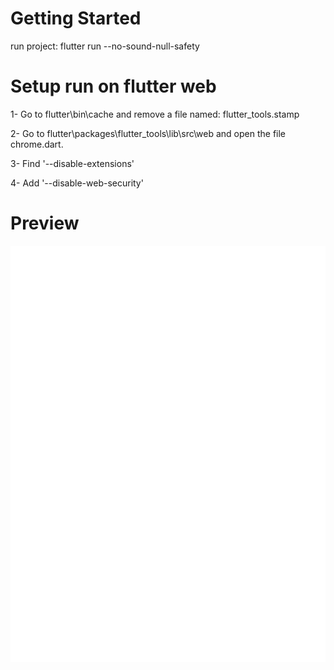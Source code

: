 
# Getting Started
run project: flutter run --no-sound-null-safety

# Setup run on flutter web
1- Go to flutter\bin\cache and remove a file named: flutter_tools.stamp

2- Go to flutter\packages\flutter_tools\lib\src\web and open the file chrome.dart.

3- Find '--disable-extensions'

4- Add '--disable-web-security'

# Preview
![](https://github.com/HamTod/Covid/blob/master/assets/images/Animation.gif)
